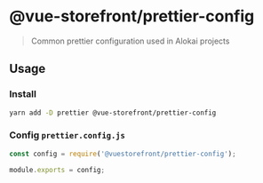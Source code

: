 # @vue-storefront/prettier-config

> Common prettier configuration used in Alokai projects

## Usage

### Install

```bash
yarn add -D prettier @vue-storefront/prettier-config
```

### Config `prettier.config.js`

```javascript
const config = require('@vuestorefront/prettier-config');

module.exports = config;
```
